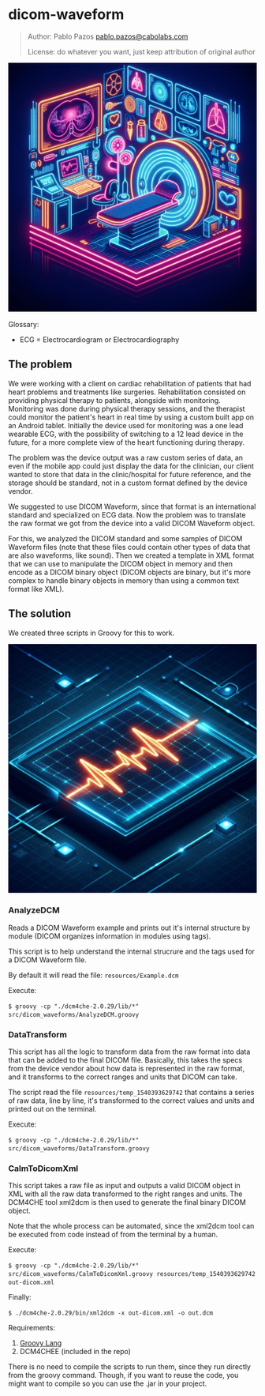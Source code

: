 # dicom-waveform

>
> Author: Pablo Pazos <pablo.pazos@cabolabs.com>
>
> License: do whatever you want, just keep attribution of original author
>

![](resources/dcm1.jpeg)

Glossary:

- ECG = Electrocardiogram or Electrocardiography


## The problem

We were working with a client on cardiac rehabilitation of patients that had heart problems and treatments like surgeries. Rehabilitation consisted on providing physical therapy to patients, alongside with monitoring. Monitoring was done during physical therapy sessions, and the therapist could monitor the patient's heart in real time by using a custom built app on an Android tablet. Initially the device used for monitoring was a one lead wearable ECG, with the possibility of switching to a 12 lead device in the future, for a more complete view of the heart functioning during therapy.

The problem was the device output was a raw custom series of data, an even if the mobile app could just display the data for the clinician, our client wanted to store that data in the clinic/hospital for future reference, and the storage should be standard, not in a custom format defined by the device vendor.

We suggested to use DICOM Waveform, since that format is an international standard and specialized on ECG data. Now the problem was to translate the raw format we got from the device into a valid DICOM Waveform object.

For this, we analyzed the DICOM standard and some samples of DICOM Waveform files (note that these files could contain other types of data that are also waveforms, like sound). Then we created a template in XML format that we can use to manipulate the DICOM object in memory and then encode as a DICOM binary object (DICOM objects are binary, but it's more complex to handle binary objects in memory than using a common text format like XML).


## The solution

We created three scripts in Groovy for this to work.

![](resources/ecg3.jpeg)


### AnalyzeDCM

Reads a DICOM Waveform example and prints out it's internal structure by module (DICOM organizes information in modules using tags).

This script is to help understand the internal strucrure and the tags used for a DICOM Waveform file.

By default it will read the file: `resources/Example.dcm`

Execute:

`$ groovy -cp "./dcm4che-2.0.29/lib/*" src/dicom_waveforms/AnalyzeDCM.groovy`


### DataTransform

This script has all the logic to transform data from the raw format into data that can be added to the final DICOM file. Basically, this takes the specs from the device vendor about how data is represented in the raw format, and it transforms to the correct ranges and units that DICOM can take.

The script read the file `resources/temp_1540393629742` that contains a series of raw data, line by line, it's transformed to the correct values and units and printed out on the terminal.

Execute:

`$ groovy -cp "./dcm4che-2.0.29/lib/*" src/dicom_waveforms/DataTransform.groovy`


### CalmToDicomXml

This script takes a raw file as input and outputs a valid DICOM object in XML with all the raw data transformed to the right ranges and units. The DCM4CHE tool xml2dcm is then used to generate the final binary DICOM object.

Note that the whole process can be automated, since the xml2dcm tool can be executed from code instead of from the terminal by a human.

Execute:

`$ groovy -cp "./dcm4che-2.0.29/lib/*" src/dicom_waveforms/CalmToDicomXml.groovy resources/temp_1540393629742 out-dicom.xml`

Finally:

`$ ./dcm4che-2.0.29/bin/xml2dcm -x out-dicom.xml -o out.dcm`


Requirements:

1. [Groovy Lang](https://groovy-lang.org/)
2. DCM4CHEE (included in the repo)

There is no need to compile the scripts to run them, since they run directly from the groovy command. Though, if you want to reuse the code, you might want to compile so you can use the .jar in your project.
